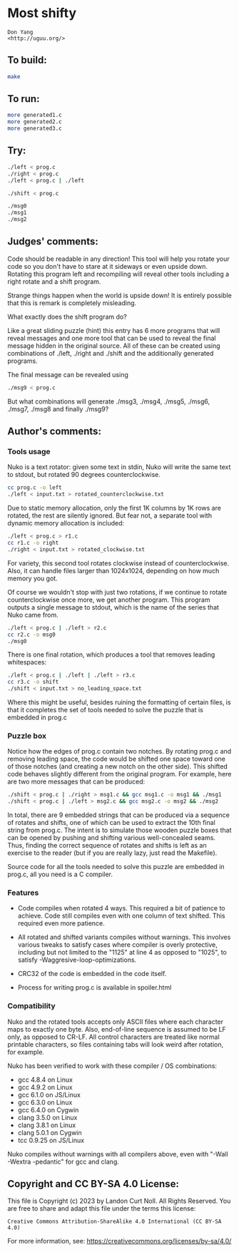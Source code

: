 # Most shifty

    Don Yang  
    <http://uguu.org/>  

## To build:

```sh
make
```

## To run:

```sh
more generated1.c
more generated2.c
more generated3.c
```

## Try:

```sh
./left < prog.c
./right < prog.c
./left < prog.c | ./left

./shift < prog.c

./msg0
./msg1
./msg2
```

## Judges' comments:

Code should be readable in any direction! This tool will help you rotate your
code so you don't have to stare at it sideways or even upside down. Rotating
this program left and recompiling will reveal other tools including a right rotate
and a shift program.

Strange things happen when the world is upside down! It is entirely possible
that this is remark is completely misleading.

What exactly does the shift program do?

Like a great sliding puzzle (hint) this entry has 6 more programs that will
reveal messages and one more tool that can be used to reveal the final
message hidden in the original source.  All of these can be created using
combinations of ./left, ./right and ./shift and the additionally generated
programs.

The final message can be revealed using

```sh
./msg9 < prog.c
```

But what combinations will generate ./msg3, ./msg4, ./msg5, ./msg6, ./msg7,
./msg8 and finally ./msg9?

## Author's comments:

### Tools usage

Nuko is a text rotator: given some text in stdin, Nuko will write the
same text to stdout, but rotated 90 degrees counterclockwise.

```sh
cc prog.c -o left
./left < input.txt > rotated_counterclockwise.txt
```

Due to static memory allocation, only the first 1K columns by 1K rows
are rotated, the rest are silently ignored.  But fear not, a separate
tool with dynamic memory allocation is included:

```sh
./left < prog.c > r1.c
cc r1.c -o right
./right < input.txt > rotated_clockwise.txt
```

For variety, this second tool rotates clockwise instead of
counterclockwise.  Also, it can handle files larger than 1024x1024,
depending on how much memory you got.

Of course we wouldn't stop with just two rotations, if we continue to
rotate counterclockwise once more, we get another program.  This
program outputs a single message to stdout, which is the name of the
series that Nuko came from.

```sh
./left < prog.c | ./left > r2.c
cc r2.c -o msg0
./msg0
```

There is one final rotation, which produces a tool that removes
leading whitespaces:

```sh
./left < prog.c | ./left | ./left > r3.c
cc r3.c -o shift
./shift < input.txt > no_leading_space.txt
```

Where this might be useful, besides ruining the formatting of certain
files, is that it completes the set of tools needed to solve the
puzzle that is embedded in prog.c

### Puzzle box

Notice how the edges of prog.c contain two notches.  By rotating
prog.c and removing leading space, the code would be shifted one space
toward one of those notches (and creating a new notch on the other
side).  This shifted code behaves slightly different from the original
program.  For example, here are two more messages that can be
produced:

```sh
./shift < prog.c | ./right > msg1.c && gcc msg1.c -o msg1 && ./msg1
./shift < prog.c | ./left > msg2.c && gcc msg2.c -o msg2 && ./msg2
```

In total, there are 9 embedded strings that can be produced via a
sequence of rotates and shifts, one of which can be used to extract
the 10th final string from prog.c.  The intent is to simulate those
wooden puzzle boxes that can be opened by pushing and shifting various
well-concealed seams.  Thus, finding the correct sequence of rotates
and shifts is left as an exercise to the reader (but if you are really
lazy, just read the Makefile).

Source code for all the tools needed to solve this puzzle are embedded
in prog.c, all you need is a C compiler.

### Features

   - Code compiles when rotated 4 ways.  This required a bit of
     patience to achieve.  Code still compiles even with one column of
     text shifted.  This required even more patience.

   - All rotated and shifted variants compiles without warnings.  This
     involves various tweaks to satisfy cases where compiler is overly
     protective, including but not limited to the "1125" at line 4 as
     opposed to "1025", to satisfy -Waggresive-loop-optimizations.

   - CRC32 of the code is embedded in the code itself.

   - Process for writing prog.c is available in spoiler.html

### Compatibility

Nuko and the rotated tools accepts only ASCII files where each
character maps to exactly one byte.  Also, end-of-line sequence is
assumed to be LF only, as opposed to CR-LF.  All control characters
are treated like normal printable characters, so files containing tabs
will look weird after rotation, for example.

Nuko has been verified to work with these compiler / OS combinations:

   - gcc 4.8.4 on Linux
   - gcc 4.9.2 on Linux
   - gcc 6.1.0 on JS/Linux
   - gcc 6.3.0 on Linux
   - gcc 6.4.0 on Cygwin
   - clang 3.5.0 on Linux
   - clang 3.8.1 on Linux
   - clang 5.0.1 on Cygwin
   - tcc 0.9.25 on JS/Linux

Nuko compiles without warnings with all compilers above, even with
"-Wall -Wextra -pedantic" for gcc and clang.

## Copyright and CC BY-SA 4.0 License:

This file is Copyright (c) 2023 by Landon Curt Noll.  All Rights Reserved.
You are free to share and adapt this file under the terms this license:

    Creative Commons Attribution-ShareAlike 4.0 International (CC BY-SA 4.0)

For more information, see: https://creativecommons.org/licenses/by-sa/4.0/

